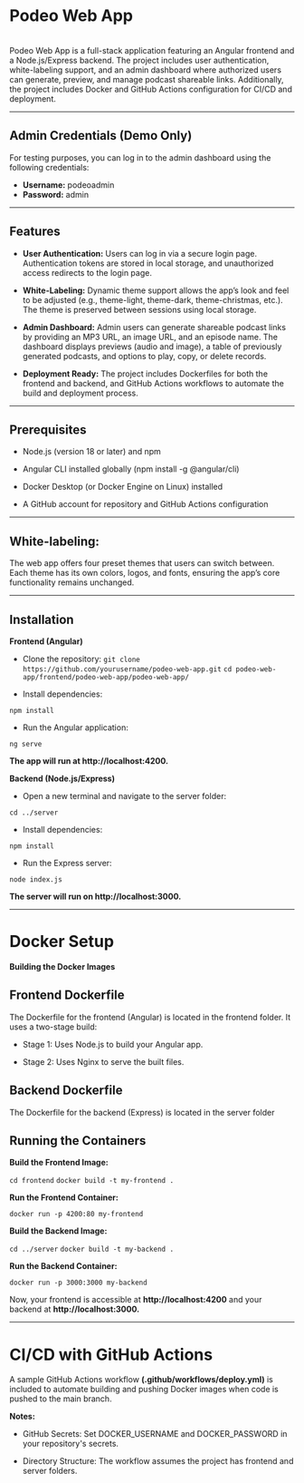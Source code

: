 # Podeo Web App
\
Podeo Web App is a full-stack application featuring an Angular frontend and a Node.js/Express backend. The project includes user authentication, white-labeling support, and an admin dashboard where authorized users can generate, preview, and manage podcast shareable links. Additionally, the project includes Docker and GitHub Actions configuration for CI/CD and deployment.

***

## Admin Credentials (Demo Only)

For testing purposes, you can log in to the admin dashboard using the following credentials:

- **Username:** podeoadmin
- **Password:** admin

***

## Features

* **User Authentication:**
Users can log in via a secure login page. Authentication tokens are stored in local storage, and unauthorized access redirects to the login page.

* **White-Labeling:**
Dynamic theme support allows the app’s look and feel to be adjusted (e.g., theme-light, theme-dark, theme-christmas, etc.). The theme is preserved between sessions using local storage.

* **Admin Dashboard:**
Admin users can generate shareable podcast links by providing an MP3 URL, an image URL, and an episode name. The dashboard displays previews (audio and image), a table of previously generated podcasts, and options to play, copy, or delete records.

* **Deployment Ready:**
The project includes Dockerfiles for both the frontend and backend, and GitHub Actions workflows to automate the build and deployment process.

***

## Prerequisites

* Node.js (version 18 or later) and npm

* Angular CLI installed globally (npm install -g @angular/cli)

* Docker Desktop (or Docker Engine on Linux) installed

* A GitHub account for repository and GitHub Actions configuration

***

## White-labeling:

The web app offers four preset themes that users can switch between. Each theme has its own colors, logos, and fonts, ensuring the app’s core functionality remains unchanged.

***

## Installation
**Frontend (Angular)**
* Clone the repository:
`git clone https://github.com/yourusername/podeo-web-app.git`
`cd podeo-web-app/frontend/podeo-web-app/podeo-web-app/`

* Install dependencies:

`npm install`

* Run the Angular application:

`ng serve`

**The app will run at http://localhost:4200.**

**Backend (Node.js/Express)**
* Open a new terminal and navigate to the server folder:

`cd ../server`

* Install dependencies:

`npm install`

* Run the Express server:

`node index.js`

**The server will run on http://localhost:3000.**

***

# Docker Setup
**Building the Docker Images**

## Frontend Dockerfile

The Dockerfile for the frontend (Angular) is located in the frontend folder. It uses a two-stage build:

* Stage 1: Uses Node.js to build your Angular app.

* Stage 2: Uses Nginx to serve the built files.

## Backend Dockerfile

The Dockerfile for the backend (Express) is located in the server folder

## Running the Containers
**Build the Frontend Image:**

`cd frontend`
`docker build -t my-frontend .`

**Run the Frontend Container:**

`docker run -p 4200:80 my-frontend`

**Build the Backend Image:**

`cd ../server`
`docker build -t my-backend .`

**Run the Backend Container:**

`docker run -p 3000:3000 my-backend`

Now, your frontend is accessible at **http://localhost:4200** and your backend at **http://localhost:3000.**

***

# CI/CD with GitHub Actions

A sample GitHub Actions workflow **(.github/workflows/deploy.yml)** is included to automate building and pushing Docker images when code is pushed to the main branch.

**Notes:**

* GitHub Secrets:
Set DOCKER_USERNAME and DOCKER_PASSWORD in your repository's secrets.

* Directory Structure:
The workflow assumes the project has frontend and server folders.
